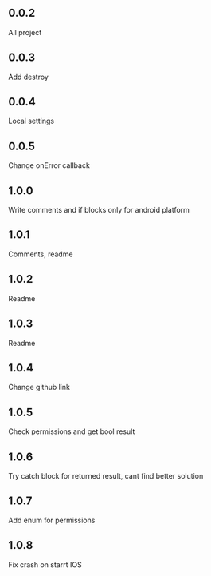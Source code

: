 ## 0.0.2
All project

## 0.0.3
Add destroy

## 0.0.4
Local settings

## 0.0.5
Change onError callback

## 1.0.0
Write comments and if blocks only for android platform

## 1.0.1
Comments, readme

## 1.0.2
Readme

## 1.0.3
Readme

## 1.0.4
Change github link

## 1.0.5
Check permissions and get bool result

## 1.0.6
Try catch block for returned result, cant find better solution

## 1.0.7
Add enum for permissions

## 1.0.8
Fix crash on starrt IOS

